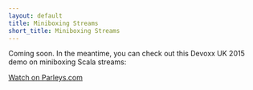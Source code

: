 ```yaml
---
layout: default
title: Miniboxing Streams
short_title: Miniboxing Streams
---
```


Coming soon. In the meantime, you can check out this Devoxx UK 2015 demo on miniboxing Scala streams:

<div data-parleys-presentation="miniboxing-fast-generics-primitive-types" style="width:100%;height:300px"><script type = "text/javascript" src="//parleys.com/js/parleys-share.js"></script><a href="https://www.parleys.com/play/miniboxing-fast-generics-primitive-types">Watch on Parleys.com</a></div>
